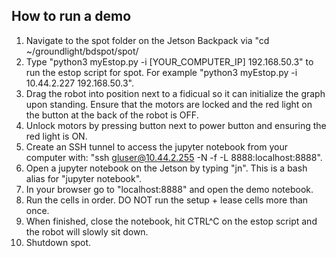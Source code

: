 ## How to run a demo
1. Navigate to the spot folder on the Jetson Backpack via "cd ~/groundlight/bdspot/spot/
2. Type "python3 myEstop.py -i [YOUR_COMPUTER_IP] 192.168.50.3" to run the estop script for spot. For example "python3 myEstop.py -i 10.44.2.227 192.168.50.3".
3. Drag the robot into position next to a fidicual so it can initialize the graph upon standing. Ensure that the motors are locked and the red light on the button at the back of the robot is OFF.
3. Unlock motors by pressing button next to power button and ensuring the red light is ON.
4. Create an SSH tunnel to access the jupyter notebook from your computer with: "ssh gluser@10.44.2.255 -N -f -L 8888:localhost:8888".
5. Open a jupyter notebook on the Jetson by typing "jn". This is a bash alias for "jupyter notebook".
6. In your browser go to "localhost:8888" and open the demo notebook.
7. Run the cells in order. DO NOT run the setup + lease cells more than once.
8. When finished, close the notebook, hit CTRL^C on the estop script and the robot will slowly sit down.
9. Shutdown spot.
